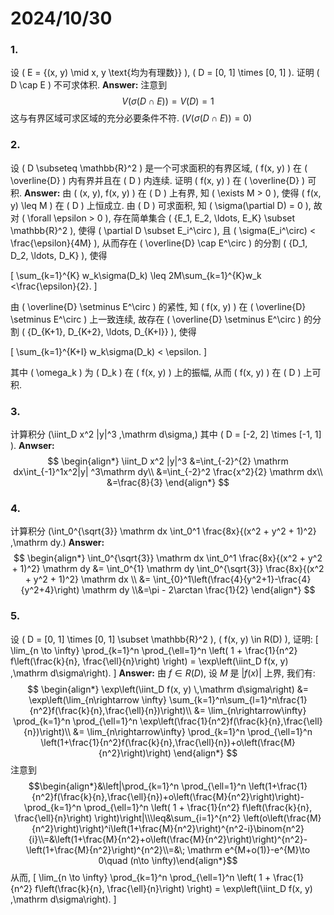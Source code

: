 # 2024/10/30
### 1. 
设 \( E = \{(x, y) \mid x, y \text{均为有理数}\} \), \( D = [0, 1] \times [0, 1] \). 证明 \( D \cap E \) 不可求体积. 
**Answer:**
注意到 
$$V(\sigma(D\cap E))= V(D) = 1$$
这与有界区域可求区域的充分必要条件不符. $(V(\sigma(D\cap E))=0)$

### 2.
设 \( D \subseteq \mathbb{R}^2 \) 是一个可求面积的有界区域, \( f(x, y) \) 在 \( \overline{D} \) 内有界并且在 \( D \) 内连续. 证明 \( f(x, y) \) 在 \( \overline{D} \) 可积. 
**Answer:**
由 \( (x, y), f(x, y) \) 在 \( D \) 上有界, 知 \( \exists M > 0 \), 使得 \( f(x, y) \leq M \) 在 \( D \) 上恒成立. 由 \( D \) 可求面积, 知 \( \sigma(\partial D) = 0 \), 故对 \( \forall \epsilon > 0 \), 存在简单集合 \( \{E_1, E_2, \ldots, E_K\} \subset \mathbb{R}^2 \), 使得 \( \partial D \subset E_i^\circ \), 且 \( \sigma(E_i^\circ) < \frac{\epsilon}{4M} \), 从而存在 \( \overline{D} \cap E^\circ \) 的分割 \( \{D_1, D_2, \ldots, D_K\} \), 使得 

\[
\sum_{k=1}^{K} w_k\sigma(D_k) \leq 2M\sum_{k=1}^{K}w_k <\frac{\epsilon}{2}.
\]

由 \( \overline{D} \setminus E^\circ \) 的紧性, 知 \( f(x, y) \) 在 \( \overline{D} \setminus E^\circ \) 上一致连续, 故存在 \( \overline{D} \setminus E^\circ \) 的分割 \( \{D_{K+1}, D_{K+2}, \ldots, D_{K+I}\} \), 使得 

\[
\sum_{k=1}^{K+I} w_k\sigma(D_k) < \epsilon.
\]

其中 \( \omega_k \) 为 \( D_k \) 在 \( f(x, y) \) 上的振幅, 从而 \( f(x, y) \) 在 \( D \) 上可积.


### 3.
计算积分 \(\iint_D x^2 |y|^3 \,\mathrm  d\sigma,\) 其中 \( D = [-2, 2] \times [-1, 1] \). 
**Anwser:**
$$
\begin{align*}
\iint_D x^2 |y|^3 &=\int_{-2}^{2} \mathrm  dx\int_{-1}^1x^2|y| ^3\mathrm dy\\
&=\int_{-2}^2 \frac{x^2}{2} \mathrm dx\\
&=\frac{8}{3}
\end{align*}
$$
### 4.
计算积分 \(\int_0^{\sqrt{3}} \mathrm dx \int_0^1 \frac{8x}{(x^2 + y^2 + 1)^2} \,\mathrm  dy.\)
**Answer:**
$$
\begin{align*}
\int_0^{\sqrt{3}} \mathrm dx \int_0^1 \frac{8x}{(x^2 + y^2 + 1)^2} \mathrm  dy &= \int_0^{1} \mathrm dy \int_0^{\sqrt{3}} \frac{8x}{(x^2 + y^2 + 1)^2} \mathrm  dx \\ &= \int_{0}^1\left(\frac{4}{y^2+1}-\frac{4}{y^2+4}\right) \mathrm dy \\&=\pi - 2\arctan \frac{1}{2}
\end{align*}
$$
### 5.
设 \( D = [0, 1] \times [0, 1] \subset \mathbb{R}^2 \), \( f(x, y) \in R(D) \), 证明: 
   \[
   \lim_{n \to \infty} \prod_{k=1}^n \prod_{\ell=1}^n \left( 1 + \frac{1}{n^2} f\left(\frac{k}{n}, \frac{\ell}{n}\right) \right) = \exp\left(\iint_D f(x, y) \,\mathrm d\sigma\right).
   \]
**Answer:**
由 $f\in R(D)$, 设 $M$ 是 $|f(x)|$ 上界, 我们有:
$$
\begin{align*}
\exp\left(\iint_D f(x, y) \,\mathrm d\sigma\right) &= \exp\left(\lim_{n\rightarrow \infty} \sum_{k=1}^n\sum_{l=1}^n\frac{1}{n^2}f(\frac{k}{n},\frac{\ell}{n})\right)\\
&= \lim_{n\rightarrow\infty} \prod_{k=1}^n \prod_{\ell=1}^n \exp\left(\frac{1}{n^2}f(\frac{k}{n},\frac{\ell}{n})\right)\\
&= \lim_{n\rightarrow\infty} \prod_{k=1}^n \prod_{\ell=1}^n \left(1+\frac{1}{n^2}f(\frac{k}{n},\frac{\ell}{n})+o\left(\frac{M}{n^2}\right)\right)
\end{align*}
$$
注意到
$$\begin{align*}&\left|\prod_{k=1}^n \prod_{\ell=1}^n \left(1+\frac{1}{n^2}f(\frac{k}{n},\frac{\ell}{n})+o\left(\frac{M}{n^2}\right)\right)- \prod_{k=1}^n \prod_{\ell=1}^n \left( 1 + \frac{1}{n^2} f\left(\frac{k}{n}, \frac{\ell}{n}\right) \right)\right|\\\leq&\sum_{i=1}^{n^2} \left(o\left(\frac{M}{n^2}\right)\right)^i\left(1+\frac{M}{n^2}\right)^{n^2-i}\binom{n^2}{i}\\=&\left(1+\frac{M}{n^2}+o\left(\frac{M}{n^2}\right)\right)^{n^2}-\left(1+\frac{M}{n^2}\right)^{n^2}\\=&\; \mathrm e^{M+o(1)}-e^{M}\to 0\quad (n\to \infty)\end{align*}$$
从而, 
   \[
   \lim_{n \to \infty} \prod_{k=1}^n \prod_{\ell=1}^n \left( 1 + \frac{1}{n^2} f\left(\frac{k}{n}, \frac{\ell}{n}\right) \right) = \exp\left(\iint_D f(x, y) \,\mathrm d\sigma\right).
   \]
